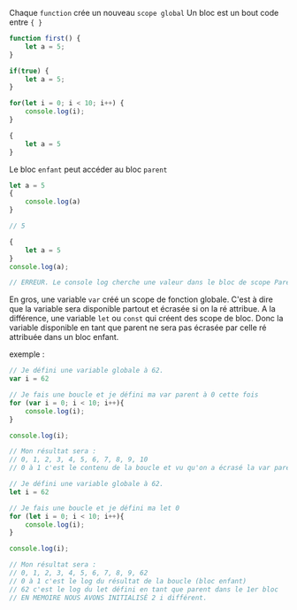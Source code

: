 
Chaque `function` crée un nouveau `scope global`
Un bloc est un bout code entre `{ }`

```js 
function first() {
	let a = 5;
}
```

```js 
if(true) {
	let a = 5;
}
```

```js 
for(let i = 0; i < 10; i++) {
	console.log(i);
}
```

```js 
{
	let a = 5
}
```

Le bloc `enfant` peut accéder au bloc `parent` 

```js 
let a = 5
{
	console.log(a)
}

// 5
```

```js 
{
	let a = 5
}
console.log(a);

// ERREUR. Le console log cherche une valeur dans le bloc de scope Parent
```



En gros, une variable `var` créé un scope de fonction globale. C'est à dire que la variable sera disponible partout et écrasée si on la ré attribue. 
A la différence, une variable `let` ou `const` qui créent des scope de bloc. Donc la variable disponible en tant que parent ne sera pas écrasée par celle ré attribuée dans un bloc enfant. 

exemple : 

```js
// Je défini une variable globale à 62.
var i = 62

// Je fais une boucle et je défini ma var parent à 0 cette fois
for (var i = 0; i < 10; i++){
	console.log(i);
}

console.log(i);

// Mon résultat sera : 
// 0, 1, 2, 3, 4, 5, 6, 7, 8, 9, 10
// 0 à 1 c'est le contenu de la boucle et vu qu'on a écrasé la var parent. La nouvelle valeur du dernier console log sera de 10
```

```js
// Je défini une variable globale à 62.
let i = 62

// Je fais une boucle et je défini ma let 0 
for (let i = 0; i < 10; i++){
	console.log(i);
}

console.log(i);

// Mon résultat sera : 
// 0, 1, 2, 3, 4, 5, 6, 7, 8, 9, 62
// 0 à 1 c'est le log du résultat de la boucle (bloc enfant)
// 62 c'est le log du let défini en tant que parent dans le 1er bloc
// EN MEMOIRE NOUS AVONS INITIALISÈ 2 i différent.
```
